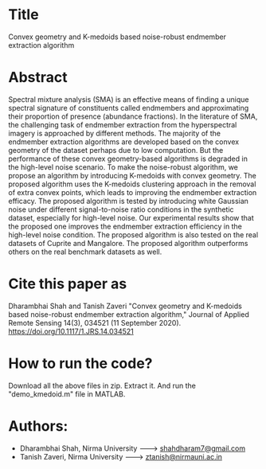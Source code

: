 # Title
Convex geometry and K-medoids based noise-robust endmember extraction algorithm

# Abstract
Spectral mixture analysis (SMA) is an effective means of finding a unique spectral signature of constituents called endmembers and approximating their proportion of presence (abundance fractions). In the literature of SMA, the challenging task of endmember extraction from the hyperspectral imagery is approached by different methods. The majority of the endmember extraction algorithms are developed based on the convex geometry of the dataset perhaps due to low computation. But the performance of these convex geometry-based algorithms is degraded in the high-level noise scenario. To make the noise-robust algorithm, we propose an algorithm by introducing K-medoids with convex geometry. The proposed algorithm uses the K-medoids clustering approach in the removal of extra convex points, which leads to improving the endmember extraction efficacy. The proposed algorithm is tested by introducing white Gaussian noise under different signal-to-noise ratio conditions in the synthetic dataset, especially for high-level noise. Our experimental results show that the proposed one improves the endmember extraction efficiency in the high-level noise condition. The proposed algorithm is also tested on the real datasets of Cuprite and Mangalore. The proposed algorithm outperforms others on the real benchmark datasets as well.

# Cite this paper as
Dharambhai Shah and Tanish Zaveri "Convex geometry and K-medoids based noise-robust endmember extraction algorithm," Journal of Applied Remote Sensing 14(3), 034521 (11 September 2020). https://doi.org/10.1117/1.JRS.14.034521

# How to run the code?
Download all the above files in zip. Extract it. And run the "demo_kmedoid.m" file in MATLAB. 

# Authors:
- Dharambhai Shah, Nirma University ---> shahdharam7@gmail.com
- Tanish Zaveri, Nirma University ---> ztanish@nirmauni.ac.in
  
